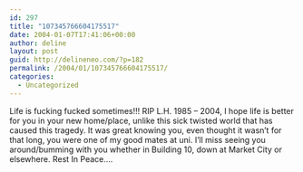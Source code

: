 ```yaml
---
id: 297
title: "107345766604175517"
date: 2004-01-07T17:41:06+00:00
author: deline
layout: post
guid: http://delineneo.com/?p=182
permalink: /2004/01/107345766604175517/
categories:
  - Uncategorized
---
```

Life is fucking fucked sometimes!!! RIP L.H. 1985 &#8211; 2004, I hope life is better for you in your new home/place, unlike this sick twisted world that has caused this tragedy. It was great knowing you, even thought it wasn&#8217;t for that long, you were one of my good mates at uni. I&#8217;ll miss seeing you around/bumming with you whether in Building 10, down at Market City or elsewhere. Rest In Peace&#8230;.
